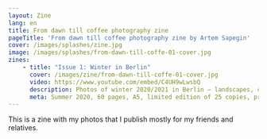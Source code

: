 ```yaml
---
layout: Zine
lang: en
title: From dawn till coffee photography zine
pageTitle: 'From dawn till coffee photography zine by Artem Sapegin'
cover: /images/splashes/zine.jpg
image: /images/splashes/from-dawn-till-coffe-01-cover.jpg
zines:
    - title: "Issue 1: Winter in Berlin"
      cover: /images/zine/from-dawn-till-coffe-01-cover.jpg
      video: https://www.youtube.com/embed/C4UH9wLwsbQ
      description: Photos of winter 2020/2021 in Berlin — landscapes, cityscapes, street.
      meta: Summer 2020, 60 pages, A5, limited edition of 25 copies, printed on 150 gsm  uncoated paper by <a href="https://mixam.co.uk/">Mixam</a>).
---
```


This is a zine with my photos that I publish mostly for my friends and relatives.
